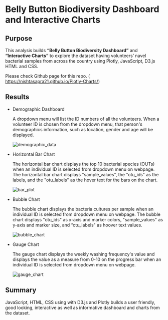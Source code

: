 # Belly Button Biodiversity Dashboard and Interactive Charts 

## Purpose

This analysis builds  __“Belly Button Biodiversity  Dashboard”__ and __“Interactive Charts”__ to explore the dataset having volunteers’  navel bacterial samples from across the country using  Plotly, JavaScript, D3.js HTML and CSS.

Please check Github page for this repo. ( https://nishtasapra21.github.io/Plotly-Charts/)

## Results 

* Demographic Dashboard

    A dropdown menu will list the ID numbers of all the volunteers. When a volunteer ID is chosen from the dropdown menu, that person's demographics information, such     as location, gender and age will be displayed.
    
    ![demographic_data](https://user-images.githubusercontent.com/107717882/188551369-f6b16e82-2848-48a8-9b0d-29a906ea5bb2.png)
 

* Horizontal Bar Chart

    The horizontal bar chart displays the top 10 bacterial species (OUTs) when an individual ID is selected from dropdown menu on webpage. The horizontal bar chart         displays "sample_values", the "otu_ids" as the labels, and the "otu_labels" as the hover text for the bars on the chart. 
    
    ![bar_plot](https://user-images.githubusercontent.com/107717882/188550752-9b4e86a5-c93e-46dd-b33d-312ab61c8aba.png)


* Bubble Chart

    The bubble chart displays the bacteria cultures per sample when an individual ID is selected from dropdown menu on webpage. The bubble chart displays "otu_ids" as     x-axis and marker colors, "sample_values" as y-axis and marker size, and “otu_labels" as hoover text values.
       
    ![bubble_chart](https://user-images.githubusercontent.com/107717882/188550781-28baad9c-d3d8-4deb-a267-e0e1a6545f04.png)

* Gauge Chart

    The gauge chart displays the weekly washing frequency's value and displays the value as a measure from 0-10 on the progress bar when an individual ID is selected       from dropdown menu on webpage.
    
    ![gauge_chart](https://user-images.githubusercontent.com/107717882/188550842-4f431e27-b8a1-4c71-9498-a4b65df6be35.png)


## Summary 

JavaScript, HTML, CSS using with D3.js and Plotly builds a user friendly, good looking, interactive as well as informative dashboard and charts from the dataset. 




